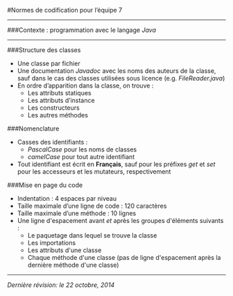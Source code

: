 #Normes de codification pour l’équipe 7

---
###Contexte : programmation avec le langage _Java_

---

###Structure des classes
- Une classe par fichier
- Une documentation _Javadoc_ avec les noms des auteurs de la classe, sauf dans le cas des classes utilisées sous licence (e.g. _FileReader.java_) 
- En ordre d’apparition dans la classe, on trouve :
	- Les attributs statiques
	- Les attributs d’instance
	- Les constructeurs
	- Les autres méthodes

###Nomenclature
- Casses des identifiants : 
	- _PascalCase_ pour les noms de classes
	- _camelCase_ pour tout autre identifiant
- Tout identifiant est écrit en **Français**, sauf pour les préfixes _get_ et _set_ pour les accesseurs et les mutateurs, respectivement

###Mise en page du code 

- Indentation : 4 espaces par niveau
- Taille maximale d’une ligne de code : 120 caractères
- Taille maximale d’une méthode : 10 lignes
- Une ligne d'espacement avant _et_ après les groupes d'éléments suivants :
	- Le paquetage dans lequel se trouve la classe
    - Les importations
    - Les attributs d'une classe
    - Chaque méthode d'une classe (pas de ligne d'espacement après la dernière méthode d'une classe)
    
---
_Dernière révision: le 22 octobre, 2014_
